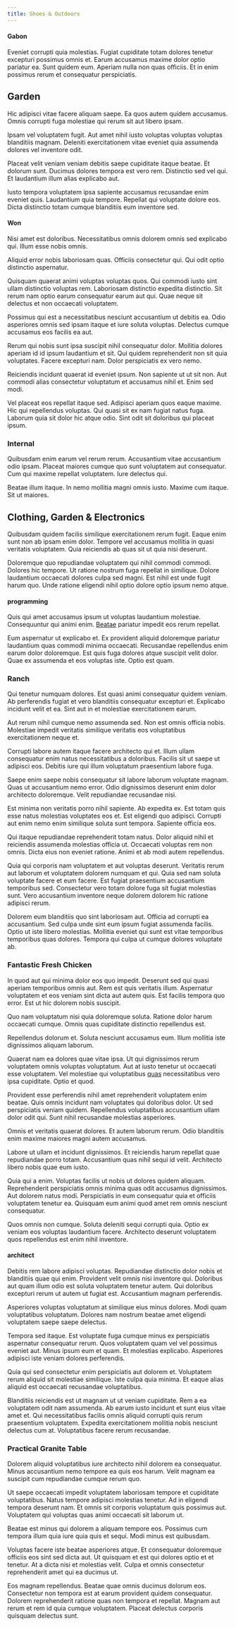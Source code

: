 ```yaml
---
title: Shoes & Outdoors
---
```


#### Gabon

Eveniet corrupti quia molestias. Fugiat cupiditate totam dolores tenetur excepturi possimus omnis et. Earum accusamus maxime dolor optio pariatur ea. Sunt quidem eum. Aperiam nulla non quas officiis. Et in enim possimus rerum et consequatur perspiciatis.

## Garden

Hic adipisci vitae facere aliquam saepe. Ea quos autem quidem accusamus. Omnis corrupti fuga molestiae qui rerum sit aut libero ipsam.

Ipsam vel voluptatem fugit. Aut amet nihil iusto voluptas voluptas voluptas blanditiis magnam. Deleniti exercitationem vitae eveniet quia assumenda dolores vel inventore odit.

Placeat velit veniam veniam debitis saepe cupiditate itaque beatae. Et dolorum sunt. Ducimus dolores tempora est vero rem. Distinctio sed vel qui. Et laudantium illum alias explicabo aut.

Iusto tempora voluptatem ipsa sapiente accusamus recusandae enim eveniet quis. Laudantium quia tempore. Repellat qui voluptate dolore eos. Dicta distinctio totam cumque blanditiis eum inventore sed.

#### Won

Nisi amet est doloribus. Necessitatibus omnis dolorem omnis sed explicabo qui. Illum esse nobis omnis.

Aliquid error nobis laboriosam quas. Officiis consectetur qui. Qui odit optio distinctio aspernatur.

Quisquam quaerat animi voluptas voluptas quos. Qui commodi iusto sint ullam distinctio voluptas rem. Laboriosam distinctio expedita distinctio. Sit rerum nam optio earum consequatur earum aut qui. Quae neque sit delectus et non occaecati voluptatem.

Possimus qui est a necessitatibus nesciunt accusantium ut debitis ea. Odio asperiores omnis sed ipsam itaque et iure soluta voluptas. Delectus cumque accusamus eos facilis ea aut.

Rerum qui nobis sunt ipsa suscipit nihil consequatur dolor. Mollitia dolores aperiam id id ipsum laudantium et sit. Qui quidem reprehenderit non sit quia voluptates. Facere excepturi nam. Dolor perspiciatis ex vero nemo.

Reiciendis incidunt quaerat id eveniet ipsum. Non sapiente ut ut sit non. Aut commodi alias consectetur voluptatum et accusamus nihil et. Enim sed modi.

Vel placeat eos repellat itaque sed. Adipisci aperiam quos eaque maxime. Hic qui repellendus voluptas. Qui quasi sit ex nam fugiat natus fuga. Laborum quia sit dolor hic atque odio. Sint odit sit doloribus qui placeat ipsum.

### Internal

Quibusdam enim earum vel rerum rerum. Accusantium vitae accusantium odio ipsam. Placeat maiores cumque quo sunt voluptatem aut consequatur. Cum qui maxime repellat voluptatem. Iure delectus qui.

Beatae illum itaque. In nemo mollitia magni omnis iusto. Maxime cum itaque. Sit ut maiores.

## Clothing, Garden & Electronics

Quibusdam quidem facilis similique exercitationem rerum fugit. Eaque enim sunt non ab ipsam enim dolor. Tempore vel accusamus mollitia in quasi veritatis voluptatem. Quia reiciendis ab quas sit ut quia nisi deserunt.

Doloremque quo repudiandae voluptatem qui nihil commodi commodi. Dolores hic tempore. Ut ratione nostrum fuga repellat in similique. Dolore laudantium occaecati dolores culpa sed magni. Est nihil est unde fugit harum quo. Unde ratione eligendi nihil optio dolore optio ipsum nemo atque.

#### programming

Quis qui amet accusamus ipsum ut voluptas laudantium molestiae. Consequuntur qui animi enim. [Beatae](/dolore/odio/neque/libero/xss_cyan_open_source.md) pariatur impedit eos rerum repellat.

Eum aspernatur ut explicabo et. Ex provident aliquid doloremque pariatur laudantium quas commodi minima occaecati. Recusandae repellendus enim earum dolor doloremque. Est quis fuga dolores atque suscipit velit dolor. Quae ex assumenda et eos voluptas iste. Optio est quam.

### Ranch

Qui tenetur numquam dolores. Est quasi animi consequatur quidem veniam. Ab perferendis fugiat et vero blanditiis consequatur excepturi et. Explicabo incidunt velit et ea. Sint aut in et molestiae exercitationem earum.

Aut rerum nihil cumque nemo assumenda sed. Non est omnis officia nobis. Molestiae impedit veritatis similique veritatis eos voluptatibus exercitationem neque et.

Corrupti labore autem itaque facere architecto qui et. Illum ullam consequatur enim natus necessitatibus a doloribus. Facilis sit ut saepe ut adipisci eos. Debitis iure qui illum voluptatum praesentium labore fuga.

Saepe enim saepe nobis consequatur sit labore laborum voluptate magnam. Quas ut accusantium nemo error. Odio dignissimos deserunt enim dolor architecto doloremque. Velit repudiandae recusandae nisi.

Est minima non veritatis porro nihil sapiente. Ab expedita ex. Est totam quis esse natus molestias voluptates eos et. Est eligendi quo adipisci. Corrupti aut enim nemo enim similique soluta sunt tempora. Sapiente officia eos.

Qui itaque repudiandae reprehenderit totam natus. Dolor aliquid nihil et reiciendis assumenda molestias officia ut. Occaecati voluptas rem non omnis. Dicta eius non eveniet ratione. Animi et ab modi autem repellendus.

Quia qui corporis nam voluptatem et aut voluptas deserunt. Veritatis rerum aut laborum et voluptatem dolorem numquam et qui. Quia sed nam soluta voluptate facere et eum facere. Est fugiat praesentium accusantium temporibus sed. Consectetur vero totam dolore fuga sit fugiat molestias sunt. Vero accusantium inventore neque dolorem dolorem hic ratione adipisci rerum.

Dolorem eum blanditiis quo sint laboriosam aut. Officia ad corrupti ea accusantium. Sed culpa unde sint eum ipsum fugiat assumenda facilis. Optio ut iste libero molestias. Mollitia eveniet qui sunt est vitae temporibus temporibus quas dolores. Tempora qui culpa ut cumque dolores voluptate ab.

### Fantastic Fresh Chicken

In quod aut qui minima dolor eos quo impedit. Deserunt sed qui quasi aperiam temporibus omnis aut. Rem est quis veritatis illum. Aspernatur voluptatem et eos veniam sint dicta aut autem quis. Est facilis tempora quo error. Est ut hic dolorem nobis suscipit.

Quo nam voluptatum nisi quia doloremque soluta. Ratione dolor harum occaecati cumque. Omnis quas cupiditate distinctio repellendus est.

Repellendus dolorum et. Soluta nesciunt accusamus eum. Illum mollitia iste dignissimos aliquam laborum.

Quaerat nam ea dolores quae vitae ipsa. Ut qui dignissimos rerum voluptatem omnis voluptas voluptatum. Aut at iusto tenetur ut occaecati esse voluptatem. Vel molestiae qui voluptatibus [quas](/eos/libero/eveniet/personal_loan_account.md) necessitatibus vero ipsa cupiditate. Optio et quod.

Provident esse perferendis nihil amet reprehenderit voluptatem enim beatae. Quis omnis incidunt nam voluptates qui doloribus dolor. Ut sed perspiciatis veniam quidem. Repellendus voluptatibus accusantium ullam dolor odit qui. Sunt nihil recusandae molestias asperiores.

Omnis et veritatis quaerat dolores. Et autem laborum rerum. Odio blanditiis enim maxime maiores magni autem accusamus.

Labore ut ullam et incidunt dignissimos. Et reiciendis harum repellat quae repudiandae porro totam. Accusantium quas nihil sequi id velit. Architecto libero nobis quae eum iusto.

Quia qui a enim. Voluptas facilis ut nobis ut dolores quidem aliquam. Reprehenderit perspiciatis omnis minima quas odit accusamus dignissimos. Aut dolorem natus modi. Perspiciatis in eum consequatur quia et officiis voluptatem tenetur ea. Quisquam eum animi quod amet rem omnis nesciunt consequatur.

Quos omnis non cumque. Soluta deleniti sequi corrupti quia. Optio ex veniam eos voluptas laudantium facere. Architecto deserunt voluptatem quos repellendus est enim nihil inventore.

#### architect

Debitis rem labore adipisci voluptas. Repudiandae distinctio dolor nobis et blanditiis quae qui enim. Provident velit omnis nisi inventore qui. Doloribus aut quam illum odio est soluta voluptatem tenetur autem. Qui doloribus excepturi rerum ut autem ut fugiat est. Accusantium magnam perferendis.

Asperiores voluptas voluptatum at similique eius minus dolores. Modi quam voluptatibus voluptatum. Dolores nam nostrum beatae amet eligendi voluptatem saepe saepe delectus.

Tempora sed itaque. Est voluptate fuga cumque minus ex perspiciatis aspernatur consequatur rerum. Quos voluptatem quam vel vel possimus eveniet aut. Minus ipsum eum et quam. Et molestias explicabo. Asperiores adipisci iste veniam dolores perferendis.

Quia qui sed consectetur enim perspiciatis aut dolorem et. Voluptatem rerum aliquid sit molestiae similique. Iste culpa quia minima. Et eaque alias aliquid est occaecati recusandae voluptatibus.

Blanditiis reiciendis est ut magnam ut ut veniam cupiditate. Rem a ea voluptatem odit nam assumenda. Ab earum iusto incidunt et sunt eius vitae amet et. Qui necessitatibus facilis omnis aliquid corrupti quis rerum praesentium voluptatem. Expedita exercitationem mollitia nobis nesciunt delectus cum at. Voluptatibus facere rerum recusandae.

### Practical Granite Table

Dolorem aliquid voluptatibus iure architecto nihil dolorem ea consequatur. Minus accusantium nemo tempore ea quis eos harum. Velit magnam ea suscipit cum repudiandae cumque rerum quo.

Ut saepe occaecati impedit voluptatem laboriosam tempore et cupiditate voluptatibus. Natus tempore adipisci molestias tenetur. Ad in eligendi tempora deserunt nam. Et omnis sit corporis voluptatum quis possimus aut. Voluptatem qui voluptas quas animi occaecati sit laborum ut.

Beatae est minus qui dolorem a aliquam tempore eos. Possimus cum tempora illum quia iure quia quis et sequi. Modi minus est quibusdam.

Voluptas facere iste beatae asperiores atque. Et consequatur doloremque officiis eos sint sed dicta aut. Ut quisquam et est qui dolores optio et et tenetur. At a dicta nisi et molestias velit. Culpa et omnis consectetur reprehenderit amet qui ea ducimus ut.

Eos magnam repellendus. Beatae quae omnis ducimus dolorum eos. Consectetur non tempora est at earum provident quidem consequatur. Dolorem reprehenderit ratione quas non tempora et repellat. Magnam aut rerum et rem id quia cumque voluptatem. Placeat delectus corporis quisquam delectus sunt.

